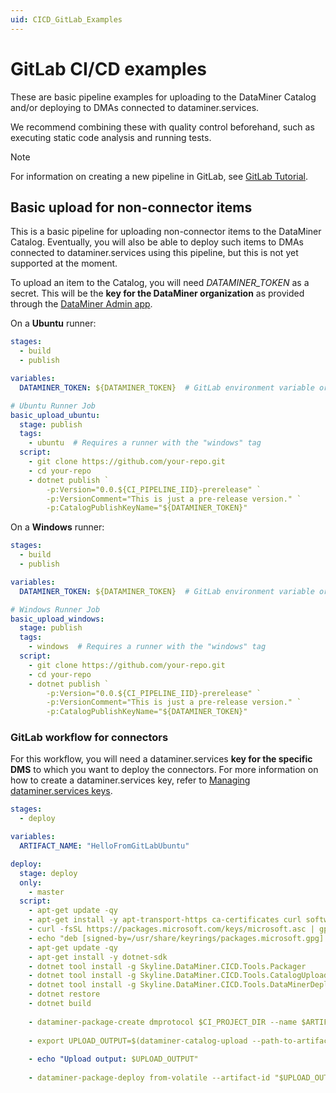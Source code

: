 ```yaml
---
uid: CICD_GitLab_Examples
---
```


# GitLab CI/CD examples

These are basic pipeline examples for uploading to the DataMiner Catalog and/or deploying to DMAs connected to dataminer.services.

We recommend combining these with quality control beforehand, such as executing static code analysis and running tests.

> [!NOTE]
> For information on creating a new pipeline in GitLab, see [GitLab Tutorial](https://docs.gitlab.com/ee/ci/quick_start/).

## Basic upload for non-connector items

This is a basic pipeline for uploading non-connector items to the DataMiner Catalog. Eventually, you will also be able to deploy such items to DMAs connected to dataminer.services using this pipeline, but this is not yet supported at the moment.

To upload an item to the Catalog, you will need *DATAMINER_TOKEN* as a secret. This will be the **key for the DataMiner organization** as provided through the [DataMiner Admin app](xref:CloudAdminApp).

On a **Ubuntu** runner:

```yml
stages:
  - build
  - publish

variables:
  DATAMINER_TOKEN: ${DATAMINER_TOKEN}  # GitLab environment variable or secrets vault

# Ubuntu Runner Job
basic_upload_ubuntu:
  stage: publish
  tags:
    - ubuntu  # Requires a runner with the "windows" tag
  script:
    - git clone https://github.com/your-repo.git
    - cd your-repo
    - dotnet publish `
        -p:Version="0.0.${CI_PIPELINE_IID}-prerelease" `
        -p:VersionComment="This is just a pre-release version." `
        -p:CatalogPublishKeyName="${DATAMINER_TOKEN}"
```

On a **Windows** runner:

```yml
stages:
  - build
  - publish

variables:
  DATAMINER_TOKEN: ${DATAMINER_TOKEN}  # GitLab environment variable or secrets vault

# Windows Runner Job
basic_upload_windows:
  stage: publish
  tags:
    - windows  # Requires a runner with the "windows" tag
  script:
    - git clone https://github.com/your-repo.git
    - cd your-repo
    - dotnet publish `
        -p:Version="0.0.${CI_PIPELINE_IID}-prerelease" `
        -p:VersionComment="This is just a pre-release version." `
        -p:CatalogPublishKeyName="${DATAMINER_TOKEN}"
```

### GitLab workflow for connectors

For this workflow, you will need a dataminer.services **key for the specific DMS** to which you want to deploy the connectors. For more information on how to create a dataminer.services key, refer to [Managing dataminer.services keys](xref:Managing_DCP_keys).

```yml
stages:
  - deploy

variables:
  ARTIFACT_NAME: "HelloFromGitLabUbuntu"

deploy:
  stage: deploy
  only:
    - master
  script:
    - apt-get update -qy
    - apt-get install -y apt-transport-https ca-certificates curl software-properties-common
    - curl -fsSL https://packages.microsoft.com/keys/microsoft.asc | gpg --dearmor | tee /usr/share/keyrings/packages.microsoft.gpg > /dev/null
    - echo "deb [signed-by=/usr/share/keyrings/packages.microsoft.gpg] https://packages.microsoft.com/debian/$(lsb_release -rs)/prod $(lsb_release -cs) main" | tee /etc/apt/sources.list.d/microsoft.list > /dev/null
    - apt-get update -qy
    - apt-get install -y dotnet-sdk
    - dotnet tool install -g Skyline.DataMiner.CICD.Tools.Packager
    - dotnet tool install -g Skyline.DataMiner.CICD.Tools.CatalogUpload
    - dotnet tool install -g Skyline.DataMiner.CICD.Tools.DataMinerDeploy
    - dotnet restore
    - dotnet build
    
    - dataminer-package-create dmprotocol $CI_PROJECT_DIR --name $ARTIFACT_NAME --output $CI_PROJECT_DIR
    
    - export UPLOAD_OUTPUT=$(dataminer-catalog-upload --path-to-artifact "$CI_PROJECT_DIR/$ARTIFACT_NAME.dmprotocol" --dm-catalog-token $CI_JOB_TOKEN)
    
    - echo "Upload output: $UPLOAD_OUTPUT"
    
    - dataminer-package-deploy from-volatile --artifact-id "$UPLOAD_OUTPUT" --dm-system-token "$CI_JOB_TOKEN"
```
